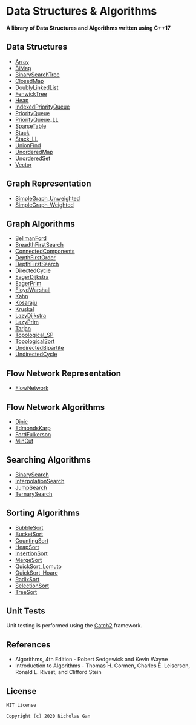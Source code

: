 # Data Structures & Algorithms

__A library of Data Structures and Algorithms written using C++17__

## Data Structures

* [Array](https://github.com/nicholas-gs/DataStructsAndAlgos/blob/master/include/DataStructures/Array.h)
* [BiMap](https://github.com/nicholas-gs/DataStructsAndAlgos/blob/master/include/DataStructures/BiMap.h)
* [BinarySearchTree](https://github.com/nicholas-gs/DataStructsAndAlgos/blob/master/include/DataStructures/BinarySearchTree.h)
* [ClosedMap](https://github.com/nicholas-gs/DataStructsAndAlgos/blob/master/include/DataStructures/ClosedMap.h)
* [DoublyLinkedList](https://github.com/nicholas-gs/DataStructsAndAlgos/blob/master/include/DataStructures/DoublyLinkedList.h)
* [FenwickTree](https://github.com/nicholas-gs/DataStructsAndAlgos/blob/master/include/DataStructures/FenwickTree.h)
* [Heap](https://github.com/nicholas-gs/DataStructsAndAlgos/blob/master/include/DataStructures/Heap.h)
* [IndexedPriorityQueue](https://github.com/nicholas-gs/DataStructsAndAlgos/blob/master/include/DataStructures/IndexedPriorityQueue.h)
* [PriorityQueue](https://github.com/nicholas-gs/DataStructsAndAlgos/blob/master/include/DataStructures/PriorityQueue.h)
* [PriorityQueue_LL](https://github.com/nicholas-gs/DataStructsAndAlgos/blob/master/include/DataStructures/PriorityQueue_LL.h)
* [SparseTable](https://github.com/nicholas-gs/DataStructsAndAlgos/blob/master/include/DataStructures/SparseTable.h)
* [Stack](https://github.com/nicholas-gs/DataStructsAndAlgos/blob/master/include/DataStructures/Stack.h)
* [Stack_LL](https://github.com/nicholas-gs/DataStructsAndAlgos/blob/master/include/DataStructures/Stack_LL.h)
* [UnionFind](https://github.com/nicholas-gs/DataStructsAndAlgos/blob/master/include/DataStructures/UnionFind.h)
* [UnorderedMap](https://github.com/nicholas-gs/DataStructsAndAlgos/blob/master/include/DataStructures/UnorderedMap.h)
* [UnorderedSet](https://github.com/nicholas-gs/DataStructsAndAlgos/blob/master/include/DataStructures/UnorderedSet.h)
* [Vector](https://github.com/nicholas-gs/DataStructsAndAlgos/blob/master/include/DataStructures/Vector.h)

## Graph Representation

* [SimpleGraph_Unweighted](https://github.com/nicholas-gs/DataStructsAndAlgos/blob/master/include/Graphs/SimpleGraph_Unweighted.h)
* [SimpleGraph_Weighted](https://github.com/nicholas-gs/DataStructsAndAlgos/blob/master/include/Graphs/SimpleGraph_Weighted.h)

## Graph Algorithms

* [BellmanFord](https://github.com/nicholas-gs/DataStructsAndAlgos/blob/master/include/Graphs/BellmanFord.h)
* [BreadthFirstSearch](https://github.com/nicholas-gs/DataStructsAndAlgos/blob/master/include/Graphs/BreadthFirstSearch.h)
* [ConnectedComponents](https://github.com/nicholas-gs/DataStructsAndAlgos/blob/master/include/Graphs/ConnectedComponents.h)
* [DepthFirstOrder](https://github.com/nicholas-gs/DataStructsAndAlgos/blob/master/include/Graphs/DepthFirstOrder.h)
* [DepthFirstSearch](https://github.com/nicholas-gs/DataStructsAndAlgos/blob/master/include/Graphs/DepthFirstSearch.h)
* [DirectedCycle](https://github.com/nicholas-gs/DataStructsAndAlgos/blob/master/include/Graphs/DirectedCycle.h)
* [EagerDijkstra](https://github.com/nicholas-gs/DataStructsAndAlgos/blob/master/include/Graphs/EagerDijkstra.h)
* [EagerPrim](https://github.com/nicholas-gs/DataStructsAndAlgos/blob/master/include/Graphs/EagerPrim.h)
* [FloydWarshall](https://github.com/nicholas-gs/DataStructsAndAlgos/blob/master/include/Graphs/FloydWarshall.h)
* [Kahn](https://github.com/nicholas-gs/DataStructsAndAlgos/blob/master/include/Graphs/Kahn.h)
* [Kosaraju](https://github.com/nicholas-gs/DataStructsAndAlgos/blob/master/include/Graphs/Kosaraju.h)
* [Kruskal](https://github.com/nicholas-gs/DataStructsAndAlgos/blob/master/include/Graphs/Kruskal.h)
* [LazyDijkstra](https://github.com/nicholas-gs/DataStructsAndAlgos/blob/master/include/Graphs/LazyDijkstra.h)
* [LazyPrim](https://github.com/nicholas-gs/DataStructsAndAlgos/blob/master/include/Graphs/LazyPrim.h)
* [Tarjan](https://github.com/nicholas-gs/DataStructsAndAlgos/blob/master/include/Graphs/Tarjan.h)
* [Topological_SP](https://github.com/nicholas-gs/DataStructsAndAlgos/blob/master/include/Graphs/Topological_SP.h)
* [TopologicalSort](https://github.com/nicholas-gs/DataStructsAndAlgos/blob/master/include/Graphs/TopologicalSort.h)
* [UndirectedBipartite](https://github.com/nicholas-gs/DataStructsAndAlgos/blob/master/include/Graphs/UndirectedBipartite.h)
* [UndirectedCycle](https://github.com/nicholas-gs/DataStructsAndAlgos/blob/master/include/Graphs/UndirectedCycle.h)


## Flow Network Representation

* [FlowNetwork](https://github.com/nicholas-gs/DataStructsAndAlgos/blob/master/include/FlowNetworks/FlowNetwork.h)

## Flow Network Algorithms

* [Dinic](https://github.com/nicholas-gs/DataStructsAndAlgos/blob/master/include/FlowNetworks/Dinic.h)
* [EdmondsKarp](https://github.com/nicholas-gs/DataStructsAndAlgos/blob/master/include/FlowNetworks/EdmondsKarp.h)
* [FordFulkerson](https://github.com/nicholas-gs/DataStructsAndAlgos/blob/master/include/FlowNetworks/FordFulkerson.h)
* [MinCut](https://github.com/nicholas-gs/DataStructsAndAlgos/blob/master/include/FlowNetworks/MinCut.h)

## Searching Algorithms

* [BinarySearch](https://github.com/nicholas-gs/DataStructsAndAlgos/blob/master/include/SearchAlgorithms/BinarySearch.h)
* [InterpolationSearch](https://github.com/nicholas-gs/DataStructsAndAlgos/blob/master/include/SearchAlgorithms/InterpolationSearch.h)
* [JumpSearch](https://github.com/nicholas-gs/DataStructsAndAlgos/blob/master/include/SearchAlgorithms/JumpSearch.h)
* [TernarySearch](https://github.com/nicholas-gs/DataStructsAndAlgos/blob/master/include/SearchAlgorithms/TernarySearch.h)

## Sorting Algorithms

* [BubbleSort](https://github.com/nicholas-gs/DataStructsAndAlgos/blob/master/include/SortingAlgorithms/BubbleSort.h)
* [BucketSort](https://github.com/nicholas-gs/DataStructsAndAlgos/blob/master/include/SortingAlgorithms/BucketSort.h)
* [CountingSort](https://github.com/nicholas-gs/DataStructsAndAlgos/blob/master/include/SortingAlgorithms/CountingSort.h)
* [HeapSort](https://github.com/nicholas-gs/DataStructsAndAlgos/blob/master/include/SortingAlgorithms/HeapSort.h)
* [InsertionSort](https://github.com/nicholas-gs/DataStructsAndAlgos/blob/master/include/SortingAlgorithms/InsertionSort.h)
* [MergeSort](https://github.com/nicholas-gs/DataStructsAndAlgos/blob/master/include/SortingAlgorithms/MergeSort.h)
* [QuickSort_Lomuto](https://github.com/nicholas-gs/DataStructsAndAlgos/blob/master/include/SortingAlgorithms/QuickSort.h)
* [QuickSort_Hoare](https://github.com/nicholas-gs/DataStructsAndAlgos/blob/master/include/SortingAlgorithms/QuickSort.h)
* [RadixSort](https://github.com/nicholas-gs/DataStructsAndAlgos/blob/master/include/SortingAlgorithms/RadixSort.h)
* [SelectionSort](https://github.com/nicholas-gs/DataStructsAndAlgos/blob/master/include/SortingAlgorithms/SelectionSort.h)
* [TreeSort](https://github.com/nicholas-gs/DataStructsAndAlgos/blob/master/include/SortingAlgorithms/TreeSort.h)

## Unit Tests

Unit testing is performed using the [Catch2](https://github.com/catchorg/Catch2) framework.

## References

* Algorithms, 4th Edition - Robert Sedgewick and Kevin Wayne
* Introduction to Algorithms - Thomas H. Cormen, Charles E. Leiserson, Ronald L. Rivest, and Clifford Stein

## License

```txt
MIT License

Copyright (c) 2020 Nicholas Gan
